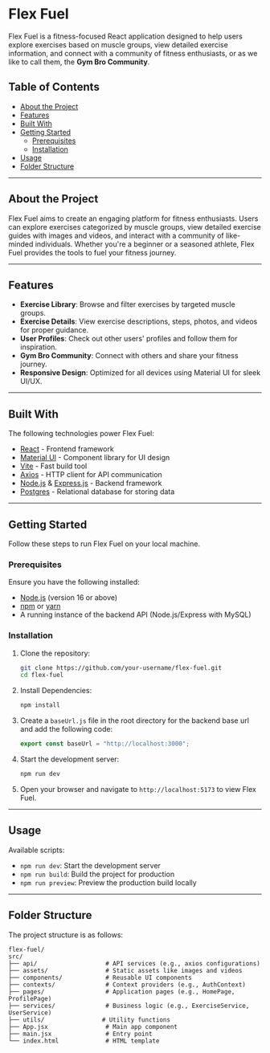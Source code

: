 # Flex Fuel

Flex Fuel is a fitness-focused React application designed to help users explore exercises based on muscle groups, view detailed exercise information, and connect with a community of fitness enthusiasts, or as we like to call them, the **Gym Bro Community**.

## Table of Contents

- [About the Project](#about-the-project)
- [Features](#features)
- [Built With](#built-with)
- [Getting Started](#getting-started)
  - [Prerequisites](#prerequisites)
  - [Installation](#installation)
- [Usage](#usage)
- [Folder Structure](#folder-structure)

---

## About the Project

Flex Fuel aims to create an engaging platform for fitness enthusiasts. Users can explore exercises categorized by muscle groups, view detailed exercise guides with images and videos, and interact with a community of like-minded individuals. Whether you're a beginner or a seasoned athlete, Flex Fuel provides the tools to fuel your fitness journey.

---

## Features

- **Exercise Library**: Browse and filter exercises by targeted muscle groups.
- **Exercise Details**: View exercise descriptions, steps, photos, and videos for proper guidance.
- **User Profiles**: Check out other users' profiles and follow them for inspiration.
- **Gym Bro Community**: Connect with others and share your fitness journey.
- **Responsive Design**: Optimized for all devices using Material UI for sleek UI/UX.

---

## Built With

The following technologies power Flex Fuel:

- [React](https://reactjs.org/) - Frontend framework
- [Material UI](https://mui.com/) - Component library for UI design
- [Vite](https://vitejs.dev/) - Fast build tool
- [Axios](https://axios-http.com/) - HTTP client for API communication
- [Node.js](https://nodejs.org/) & [Express.js](https://expressjs.com/) - Backend framework
- [Postgres](https://www.postgresql.org/) - Relational database for storing data

---

## Getting Started

Follow these steps to run Flex Fuel on your local machine.

### Prerequisites

Ensure you have the following installed:

- [Node.js](https://nodejs.org/) (version 16 or above)
- [npm](https://www.npmjs.com/) or [yarn](https://yarnpkg.com/)
- A running instance of the backend API (Node.js/Express with MySQL)

### Installation

1. Clone the repository:

   ```bash
   git clone https://github.com/your-username/flex-fuel.git
   cd flex-fuel
   ```

2. Install Dependencies:

   ```bash
   npm install
   ```

3. Create a `baseUrl.js` file in the root directory for the backend base url and add the following code:

   ```javascript
   export const baseUrl = "http://localhost:3000";
   ```

4. Start the development server:

   ```bash
   npm run dev
   ```

5. Open your browser and navigate to `http://localhost:5173` to view Flex Fuel.

---

## Usage

Available scripts:

- `npm run dev`: Start the development server
- `npm run build`: Build the project for production
- `npm run preview`: Preview the production build locally

---

## Folder Structure

The project structure is as follows:

```
flex-fuel/
src/
├── api/                   # API services (e.g., axios configurations)
├── assets/                # Static assets like images and videos
├── components/            # Reusable UI components
├── contexts/              # Context providers (e.g., AuthContext)
├── pages/                 # Application pages (e.g., HomePage, ProfilePage)
├── services/              # Business logic (e.g., ExerciseService, UserService)
├── utils/                # Utility functions
├── App.jsx                # Main app component
├── main.jsx               # Entry point
└── index.html             # HTML template
```
